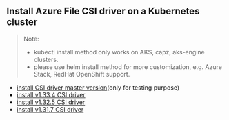 ## Install Azure File CSI driver on a Kubernetes cluster
> Note:
>  - kubectl install method only works on AKS, capz, aks-engine clusters.
>  - please use helm install method for more customization, e.g. Azure Stack, RedHat OpenShift support.

 - [install CSI driver master version](./install-csi-driver-master.md)(only for testing purpose)
 - [install v1.33.4 CSI driver](./install-csi-driver-v1.33.4.md)
 - [install v1.32.5 CSI driver](./install-csi-driver-v1.32.5.md)
 - [install v1.31.7 CSI driver](./install-csi-driver-v1.31.7.md)
